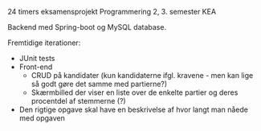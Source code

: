 24 timers eksamensprojekt
Programmering 2, 3. semester KEA

Backend med Spring-boot og MySQL database. 

Fremtidige iterationer:
- JUnit tests
- Front-end
  - CRUD på kandidater (kun kandidaterne ifgl. kravene - men kan lige så godt gøre det samme med partierne?)
  - Skærmbilled der viser en liste over de enkelte partier og deres procentdel af stemmerne (?)
- Den rigtige opgave skal have en beskrivelse af hvor langt man nåede med opgaven 
